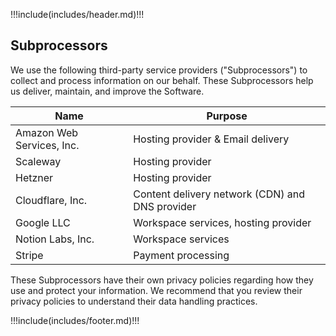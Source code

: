 !!!include(includes/header.md)!!!

## Subprocessors

We use the following third-party service providers ("Subprocessors") to collect and process information on our behalf. These Subprocessors help us deliver, maintain, and improve the Software.

| Name                           | Purpose                                                                                      |
|--------------------------------|----------------------------------------------------------------------------------------------|
| Amazon Web Services, Inc.      | Hosting provider & Email delivery                                                            |
| Scaleway                       | Hosting provider                                                                             |
| Hetzner                        | Hosting provider                                                                             |
| Cloudflare, Inc.               | Content delivery network (CDN) and DNS provider                                              |
| Google LLC                     | Workspace services, hosting provider                                                         |
| Notion Labs, Inc.              | Workspace services                                                                           |
| Stripe                         | Payment processing                                                                           |

These Subprocessors have their own privacy policies regarding how they use and protect your information. We recommend that you review their privacy policies to understand their data handling practices.

!!!include(includes/footer.md)!!!